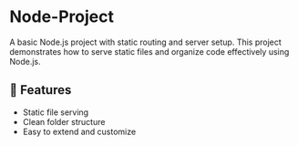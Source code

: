 # Node-Project

A basic Node.js project with static routing and server setup. This project demonstrates how to serve static files and organize code effectively using Node.js.

## 🚀 Features

- Static file serving
- Clean folder structure
- Easy to extend and customize




